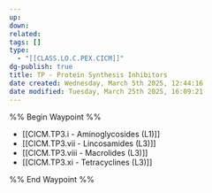 ```yaml
---
up: 
down: 
related: 
tags: []
type:
  - "[[CLASS.LO.C.PEX.CICM]]"
dg-publish: true
title: TP - Protein Synthesis Inhibitors
date created: Wednesday, March 5th 2025, 12:44:16
date modified: Tuesday, March 25th 2025, 16:09:21
---
```


%% Begin Waypoint %%

- [[CICM.TP3.i - Aminoglycosides (L1)]]
- [[CICM.TP3.vii - Lincosamides (L3)]]
- [[CICM.TP3.viii - Macrolides (L3)]]
- [[CICM.TP3.xi - Tetracyclines (L3)]]

%% End Waypoint %%
